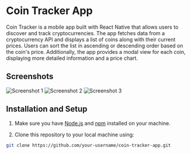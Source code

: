 # Coin Tracker App

Coin Tracker is a mobile app built with React Native that allows users to discover and track cryptocurrencies. The app fetches data from a cryptocurrency API and displays a list of coins along with their current prices. Users can sort the list in ascending or descending order based on the coin's price. Additionally, the app provides a modal view for each coin, displaying more detailed information and a price chart.

## Screenshots

![Screenshot 1](./screenshots/screenshot1.png)
![Screenshot 2](./screenshots/screenshot2.png)
![Screenshot 3](./screenshots/screenshot3.png)

## Installation and Setup

1. Make sure you have [Node.js](https://nodejs.org/) and [npm](https://www.npmjs.com/) installed on your machine.

2. Clone this repository to your local machine using:

```bash
git clone https://github.com/your-username/coin-tracker-app.git
